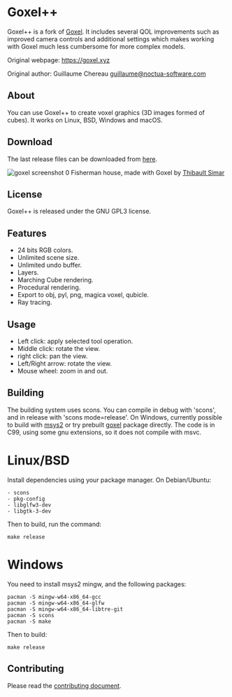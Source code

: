 
Goxel++
=====

Goxel++ is a fork of [Goxel](https://github.com/guillaumechereau/goxel). It includes several QOL improvements such as improved camera controls and additional settings which makes working with Goxel much less cumbersome for more complex models.

Original webpage: https://goxel.xyz

Original author: Guillaume Chereau <guillaume@noctua-software.com>

About
-----

You can use Goxel++ to create voxel graphics (3D images formed of cubes).  It
works on Linux, BSD, Windows and macOS.


Download
--------

The last release files can be downloaded from [here](
https://github.com/tatelax/goxelplusplus/releases/latest).

![goxel screenshot 0](https://goxel.xyz/gallery/thibault-fisherman-house.jpg)
Fisherman house, made with Goxel by
[Thibault Simar](https://www.artstation.com/exm)


License
-------

Goxel++ is released under the GNU GPL3 license.

Features
--------

- 24 bits RGB colors.
- Unlimited scene size.
- Unlimited undo buffer.
- Layers.
- Marching Cube rendering.
- Procedural rendering.
- Export to obj, pyl, png, magica voxel, qubicle.
- Ray tracing.


Usage
-----

- Left click: apply selected tool operation.
- Middle click: rotate the view.
- right click: pan the view.
- Left/Right arrow: rotate the view.
- Mouse wheel: zoom in and out.


Building
--------

The building system uses scons.  You can compile in debug with 'scons', and in
release with 'scons mode=release'.  On Windows, currently possible to build
with [msys2](https://www.msys2.org/) or try prebuilt
[goxel](https://packages.msys2.org/base/mingw-w64-goxel) package directly.
The code is in C99, using some gnu extensions, so it does not compile
with msvc.

# Linux/BSD

Install dependencies using your package manager.  On Debian/Ubuntu:

    - scons
    - pkg-config
    - libglfw3-dev
    - libgtk-3-dev

Then to build, run the command:

    make release

# Windows

You need to install msys2 mingw, and the following packages:

    pacman -S mingw-w64-x86_64-gcc
    pacman -S mingw-w64-x86_64-glfw
    pacman -S mingw-w64-x86_64-libtre-git
    pacman -S scons
    pacman -S make

Then to build:

    make release


Contributing
------------

Please read the [contributing document](CONTRIBUTING.md).